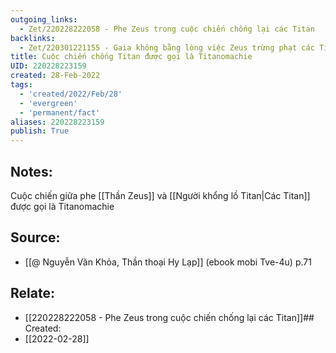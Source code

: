 ```yaml
---
outgoing_links:
  - Zet/220228222058 - Phe Zeus trong cuộc chiến chống lại các Titan
backlinks:
  - Zet/220301221155 - Gaia không bằng lòng việc Zeus trừng phạt các Titan
title: Cuộc chiến chống Titan được gọi là Titanomachie
UID: 220228223159
created: 28-Feb-2022
tags:
  - 'created/2022/Feb/28'
  - 'evergreen'
  - 'permanent/fact'
aliases: 220228223159
publish: True
---
```

## Notes:
Cuộc chiến giữa phe [[Thần Zeus]] và [[Người khổng lồ Titan|Các Titan]] được gọi là Titanomachie

## Source:
- [[@ Nguyễn Văn Khỏa, Thần thoại Hy Lạp]] (ebook mobi Tve-4u) p.71

## Relate:
- [[220228222058 - Phe Zeus trong cuộc chiến chống lại các Titan]]## Created:
- [[2022-02-28]]
